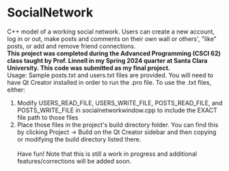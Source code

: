 # SocialNetwork
C++ model of a working social network. Users can create a new account, log in or out, make posts and comments on their own wall or others', "like" posts, or add and remove friend connections.</br>
**This project was completed during the Advanced Programming (CSCI 62) class taught by Prof. Linnell in my Spring 2024 quarter at Santa Clara University. This code was submitted as my final project.**</br>
Usage: Sample posts.txt and users.txt files are provided. You will need to have Qt Creator installed in order to run the .pro file. To use the .txt files, either:
1. Modify USERS_READ_FILE, USERS_WRITE_FILE, POSTS_READ_FILE, and POSTS_WRITE_FILE in socialnetworkwindow.cpp to include the EXACT file path to those files
2. Place those files in the project's build directory folder. You can find this by clicking Project -> Build on the Qt Creator sidebar and then copying or modifying the build directory listed there.
</br></br>
Have fun! Note that this is still a work in progress and additional features/corrections will be added soon.
